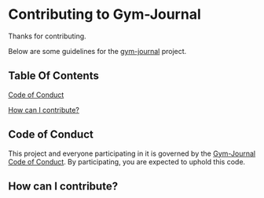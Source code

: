 # Contributing to Gym-Journal

Thanks for contributing.

Below are some guidelines for the [gym-journal](https://github.com/aaronshivers/gym-journal) project.

## Table Of Contents

[Code of Conduct](#code-of-conduct)

[How can I contribute?](#how-can-i-contribute)

## Code of Conduct

This project and everyone participating in it is governed by the [Gym-Journal Code of Conduct](CODE_OF_CONDUCT.md). By participating, you are expected to uphold this code.
## How can I contribute?
